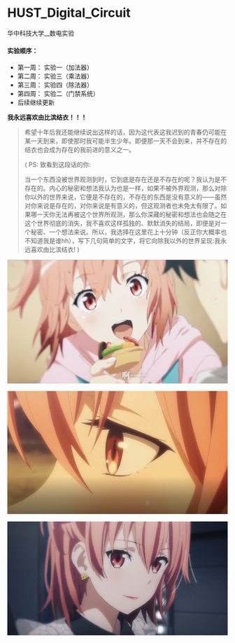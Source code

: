 # HUST_Digital_Circuit

华中科技大学__数电实验

#### 实验顺序：

+ 第一周： 实验一（加法器）
+ 第二周： 实验三（乘法器）
+ 第三周： 实验四（除法器）
+ 第四周： 实验二（门禁系统）
+ 后续继续更新



**我永远喜欢由比滨结衣！！！**

> 希望十年后我还能继续说出这样的话，因为这代表这我迟到的青春仍可能在某一天到来，即使那时我可能半生少年。即便那一天不会到来，并不存在的结衣也会成为存在的我前进的意义之一。
>
> ( PS: 致看到这段话的你:
>
> 当一个东西没被世界观测到时，它到底是存在还是不存在的呢？我认为是不存在的。内心的秘密和想法我认为也是一样，如果不被外界观测，那么对除你以外的世界来说，它便是不存在的，不存在的东西是没有意义的——虽然对你来说是存在的，对你来说是有意义的，但这观测者也未免太有限了。如果哪一天你无法再被这个世界所观测，那么你深藏的秘密和想法也会随之在这个世界彻底的消失，我不喜欢这样孤独的、默默消失的结局，即便是对一个秘密、一个想法来说。所以，我选择在这里花上十分钟（反正你大概率也不知道我是谁hh），写下几句简单的文字，将它向除我以外的世界呈现:我永远喜欢由比滨结衣! )

![Snipaste_2021-10-09_20-59-29](YUI/Snipaste_2021-10-09_20-59-29.jpg)

![Snipaste_2021-05-02_11-50-04](YUI/Snipaste_2021-05-02_11-50-04.PNG)

![Snipaste_2021-10-16_21-03-29](YUI/Snipaste_2021-10-16_21-03-29.jpg)